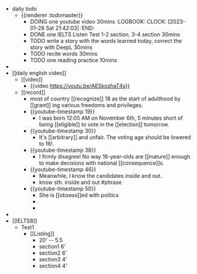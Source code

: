 - daily todo
	- {{renderer :todomaster}}
		- DOING one youtube video 30mins
		  :LOGBOOK:
		  CLOCK: [2023-01-28 Sat 21:42:03]
		  :END:
		- DONE one IELTS Listen Test 1-2 section, 3-4 section  30mins
		- TODO write a story with the words learned today, correct the story with DeepL  30mins
		- TODO recite words 30mins
		- TODO one reading practice 10mins
-
- [[daily english video]]
	- [[video]]
		- {{video https://youtu.be/AESkozhaT4s}}
	- [[record]]
		- most of country [[recognize]] 18 as the start of adulthood by [[grant]] ing various freedoms and privileges.
		- {{youtube-timestamp 19}}
			- I was born 12:05 AM on November 6th, 5 minutes short of being [[eligible]] to vote in the [[election]] tomorrow.
		- {{youtube-timestamp 30}}
			- It's [[arbitrary]] and unfair. The voting age should be lowered to 16!.
		- {{youtube-timestamp 38}}
			- I firmly disagree! No way 16-year-olds are [[mature]] enough to  make decisions with national [[consequence]]s.
		- {{youtube-timestamp 46}}
			- Meanwhile, I know the candidates inside and out.
			- know sth. inside and out #phrase
		- {{youtube-timestamp 50}}
			- She is [[obsess]]ed with politics
			-
			-
-
- [[IELTS8]]
	- Test1
		- [[Listing]]
			- 20' -- 5.5
			- section1 6'
			- section2 6'
			- section3 4'
			- section4 4'
